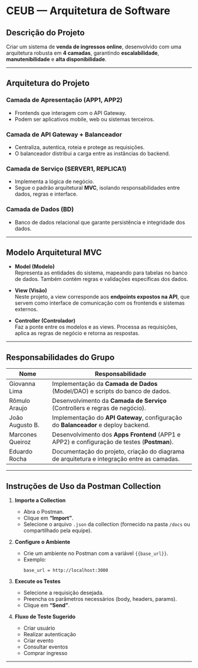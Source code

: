 # CEUB — Arquitetura de Software

## Descrição do Projeto
Criar um sistema de **venda de ingressos online**, desenvolvido com uma arquitetura robusta em **4 camadas**, garantindo **escalabilidade**, **manutenibilidade** e **alta disponibilidade**.

---

## Arquitetura do Projeto

### Camada de Apresentação (APP1, APP2)
- Frontends que interagem com o API Gateway.
- Podem ser aplicativos mobile, web ou sistemas terceiros.

### Camada de API Gateway + Balanceador
- Centraliza, autentica, roteia e protege as requisições.
- O balanceador distribui a carga entre as instâncias do backend.

### Camada de Serviço (SERVER1, REPLICA1)
- Implementa a lógica de negócio.
- Segue o padrão arquitetural **MVC**, isolando responsabilidades entre dados, regras e interface.

### Camada de Dados (BD)
- Banco de dados relacional que garante persistência e integridade dos dados.

---

## Modelo Arquitetural MVC

- **Model (Modelo)**  
  Representa as entidades do sistema, mapeando para tabelas no banco de dados. Também contém regras e validações específicas dos dados.

- **View (Visão)**  
  Neste projeto, a view corresponde aos **endpoints expostos na API**, que servem como interface de comunicação com os frontends e sistemas externos.

- **Controller (Controlador)**  
  Faz a ponte entre os modelos e as views. Processa as requisições, aplica as regras de negócio e retorna as respostas.

---

## Responsabilidades do Grupo

| Nome              | Responsabilidade                                                                                 |
|-------------------|-------------------------------------------------------------------------------------------------|
| Giovanna Lima      | Implementação da **Camada de Dados** (Model/DAO) e scripts do banco de dados.                  |
| Rômulo Araujo      | Desenvolvimento da **Camada de Serviço** (Controllers e regras de negócio).                    |
| João Augusto B.    | Implementação do **API Gateway**, configuração do **Balanceador** e deploy backend.            |
| Marcones Queiroz   | Desenvolvimento dos **Apps Frontend** (APP1 e APP2) e configuração de testes (**Postman**).    |
| Eduardo Rocha      | Documentação do projeto, criação do diagrama de arquitetura e integração entre as camadas.      |

---

## Instruções de Uso da Postman Collection

1. **Importe a Collection**
   - Abra o Postman.
   - Clique em **“Import”**.
   - Selecione o arquivo `.json` da collection (fornecido na pasta `/docs` ou compartilhado pela equipe).

2. **Configure o Ambiente**
   - Crie um ambiente no Postman com a variável `{{base_url}}`.
   - Exemplo:
     ```
     base_url = http://localhost:3000
     ```

3. **Execute os Testes**
   - Selecione a requisição desejada.
   - Preencha os parâmetros necessários (body, headers, params).
   - Clique em **“Send”**.

4. **Fluxo de Teste Sugerido**
   - Criar usuário
   - Realizar autenticação
   - Criar evento
   - Consultar eventos
   - Comprar ingresso

---




